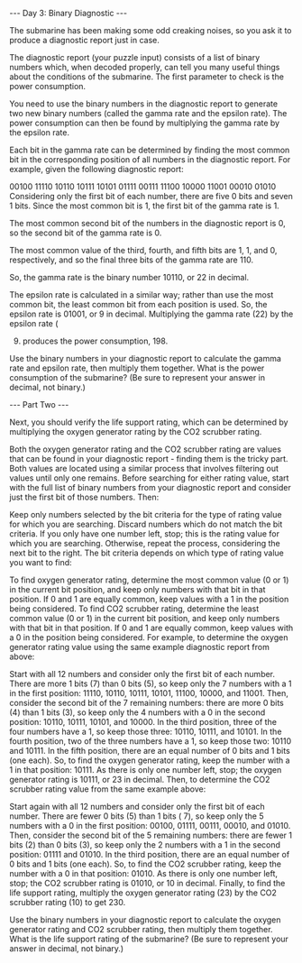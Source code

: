 --- Day 3: Binary Diagnostic ---

The submarine has been making some odd creaking noises, so you ask it to produce a diagnostic report just in case.

The diagnostic report (your puzzle input) consists of a list of binary numbers which, when decoded properly, can tell
you many useful things about the conditions of the submarine. The first parameter to check is the power consumption.

You need to use the binary numbers in the diagnostic report to generate two new binary numbers (called the gamma rate
and the epsilon rate). The power consumption can then be found by multiplying the gamma rate by the epsilon rate.

Each bit in the gamma rate can be determined by finding the most common bit in the corresponding position of all numbers
in the diagnostic report. For example, given the following diagnostic report:

00100 11110 10110 10111 10101 01111 00111 11100 10000 11001 00010 01010 Considering only the first bit of each number,
there are five 0 bits and seven 1 bits. Since the most common bit is 1, the first bit of the gamma rate is 1.

The most common second bit of the numbers in the diagnostic report is 0, so the second bit of the gamma rate is 0.

The most common value of the third, fourth, and fifth bits are 1, 1, and 0, respectively, and so the final three bits of
the gamma rate are 110.

So, the gamma rate is the binary number 10110, or 22 in decimal.

The epsilon rate is calculated in a similar way; rather than use the most common bit, the least common bit from each
position is used. So, the epsilon rate is 01001, or 9 in decimal. Multiplying the gamma rate (22) by the epsilon rate (

9) produces the power consumption, 198.

Use the binary numbers in your diagnostic report to calculate the gamma rate and epsilon rate, then multiply them
together. What is the power consumption of the submarine? (Be sure to represent your answer in decimal, not binary.)

--- Part Two ---

Next, you should verify the life support rating, which can be determined by multiplying the oxygen generator rating by
the CO2 scrubber rating.

Both the oxygen generator rating and the CO2 scrubber rating are values that can be found in your diagnostic report -
finding them is the tricky part. Both values are located using a similar process that involves filtering out values
until only one remains. Before searching for either rating value, start with the full list of binary numbers from your
diagnostic report and consider just the first bit of those numbers. Then:

Keep only numbers selected by the bit criteria for the type of rating value for which you are searching. Discard numbers
which do not match the bit criteria. If you only have one number left, stop; this is the rating value for which you are
searching. Otherwise, repeat the process, considering the next bit to the right. The bit criteria depends on which type
of rating value you want to find:

To find oxygen generator rating, determine the most common value (0 or 1) in the current bit position, and keep only
numbers with that bit in that position. If 0 and 1 are equally common, keep values with a 1 in the position being
considered. To find CO2 scrubber rating, determine the least common value (0 or 1) in the current bit position, and keep
only numbers with that bit in that position. If 0 and 1 are equally common, keep values with a 0 in the position being
considered. For example, to determine the oxygen generator rating value using the same example diagnostic report from
above:

Start with all 12 numbers and consider only the first bit of each number. There are more 1 bits (7) than 0 bits (5), so
keep only the 7 numbers with a 1 in the first position: 11110, 10110, 10111, 10101, 11100, 10000, and 11001. Then,
consider the second bit of the 7 remaining numbers: there are more 0 bits (4) than 1 bits (3), so keep only the 4
numbers with a 0 in the second position: 10110, 10111, 10101, and 10000. In the third position, three of the four
numbers have a 1, so keep those three: 10110, 10111, and 10101. In the fourth position, two of the three numbers have a
1, so keep those two: 10110 and 10111. In the fifth position, there are an equal number of 0 bits and 1 bits (one each).
So, to find the oxygen generator rating, keep the number with a 1 in that position: 10111. As there is only one number
left, stop; the oxygen generator rating is 10111, or 23 in decimal. Then, to determine the CO2 scrubber rating value
from the same example above:

Start again with all 12 numbers and consider only the first bit of each number. There are fewer 0 bits (5) than 1 bits (
7), so keep only the 5 numbers with a 0 in the first position: 00100, 01111, 00111, 00010, and 01010. Then, consider the
second bit of the 5 remaining numbers: there are fewer 1 bits (2) than 0 bits (3), so keep only the 2 numbers with a 1
in the second position: 01111 and 01010. In the third position, there are an equal number of 0 bits and 1 bits (one
each). So, to find the CO2 scrubber rating, keep the number with a 0 in that position: 01010. As there is only one
number left, stop; the CO2 scrubber rating is 01010, or 10 in decimal. Finally, to find the life support rating,
multiply the oxygen generator rating (23) by the CO2 scrubber rating (10) to get 230.

Use the binary numbers in your diagnostic report to calculate the oxygen generator rating and CO2 scrubber rating, then
multiply them together. What is the life support rating of the submarine? (Be sure to represent your answer in decimal,
not binary.)
